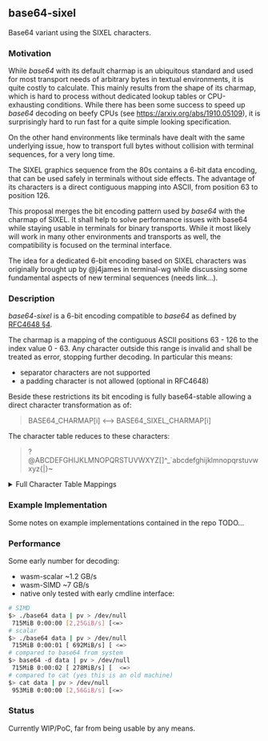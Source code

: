 ## base64-sixel

Base64 variant using the SIXEL characters.


### Motivation

While _base64_ with its default charmap is an ubiquitous standard and used for most transport needs
of arbitrary bytes in textual environments, it is quite costly to calculate. This mainly results from
the shape of its charmap, which is hard to process without dedicated lookup tables or CPU-exhausting conditions.
While there has been some success to speed up _base64_ decoding on beefy CPUs
(see https://arxiv.org/abs/1910.05109), it is surprisingly hard to run fast for a quite simple looking specification.

On the other hand environments like terminals have dealt with the same underlying issue,
how to transport full bytes without collision with terminal sequences, for a very long time.

The SIXEL graphics sequence from the 80s contains a 6-bit data encoding, that can be used safely in terminals
without side effects. The advantage of its characters is a direct contiguous mapping into ASCII,
from position 63 to position 126.

This proposal merges the bit encoding pattern used by _base64_ with the charmap of SIXEL.
It shall help to solve performance issues with base64 while staying usable in terminals for binary transports.
While it most likely will work in many other environments and transports as well, the compatibility is focused
on the terminal interface.

The idea for a dedicated 6-bit encoding based on SIXEL characters was originally brought up by @j4james
in terminal-wg while discussing some fundamental aspects of new terminal sequences (needs link...).


### Description

_base64-sixel_ is a 6-bit encoding compatible to _base64_ as defined by
[RFC4648 §4](https://datatracker.ietf.org/doc/html/rfc4648#section-4).

The charmap is a mapping of the contiguous ASCII positions 63 - 126 to the index value 0 - 63.
Any character outside this range is invalid and shall be treated as error, stopping further decoding.
In particular this means:
- separator characters are not supported
- a padding character is not allowed (optional in RFC4648)

Beside these restrictions its bit encoding is fully base64-stable allowing a direct character
transformation as of:

  > BASE64_CHARMAP[i] <--> BASE64_SIXEL_CHARMAP[i]


The character table  reduces to these characters:

  > ?@ABCDEFGHIJKLMNOPQRSTUVWXYZ[\]^_`abcdefghijklmnopqrstuvwxyz{|}~


<details>
  <summary>Full Character Table Mappings</summary>

|  Index | base64-standard | base64-sixel |
| ------ | :-------------: | :----------: |
|      0 |               A |            ? |
|      1 |               B |            @ |
|      2 |               C |            A |
|      3 |               D |            B |
|      4 |               E |            C |
|      5 |               F |            D |
|      6 |               G |            E |
|      7 |               H |            F |
|      8 |               I |            G |
|      9 |               J |            H |
|     10 |               K |            I |
|     11 |               L |            J |
|     12 |               M |            K |
|     13 |               N |            L |
|     14 |               O |            M |
|     15 |               P |            N |
|     16 |               Q |            O |
|     17 |               R |            P |
|     18 |               S |            Q |
|     19 |               T |            R |
|     20 |               U |            S |
|     21 |               V |            T |
|     22 |               W |            U |
|     23 |               X |            V |
|     24 |               Y |            W |
|     25 |               Z |            X |
|     26 |               a |            Y |
|     27 |               b |            Z |
|     28 |               c |            [ |
|     29 |               d |            \ |
|     30 |               e |            ] |
|     31 |               f |            ^ |
|     32 |               g |            _ |
|     33 |               h |            ` |
|     34 |               i |            a |
|     35 |               j |            b |
|     36 |               k |            c |
|     37 |               l |            d |
|     38 |               m |            e |
|     39 |               n |            f |
|     40 |               o |            g |
|     41 |               p |            h |
|     42 |               q |            i |
|     43 |               r |            j |
|     44 |               s |            k |
|     45 |               t |            l |
|     46 |               u |            m |
|     47 |               v |            n |
|     48 |               w |            o |
|     49 |               x |            p |
|     50 |               y |            q |
|     51 |               z |            r |
|     52 |               0 |            s |
|     53 |               1 |            t |
|     54 |               2 |            u |
|     55 |               3 |            v |
|     56 |               4 |            w |
|     57 |               5 |            x |
|     58 |               6 |            y |
|     59 |               7 |            z |
|     60 |               8 |            { |
|     61 |               9 |           \| |
|     62 |               + |            } |
|     63 |               / |            ~ |

</details>



### Example Implementation

Some notes on example implementations contained in the repo TODO...


### Performance

Some early number for decoding:

- wasm-scalar ~1.2 GB/s
- wasm-SIMD ~7 GB/s
- native only tested with early cmdline interface:
```bash
# SIMD
$> ./base64 data | pv > /dev/null
 715MiB 0:00:00 [2,25GiB/s] [<=>                                               ]
# scalar
$> ./base64 data | pv > /dev/null
 715MiB 0:00:01 [ 692MiB/s] [ <=>                                              ]
# compared to base64 from system
$> base64 -d data | pv > /dev/null
 715MiB 0:00:02 [ 278MiB/s] [  <=>                                             ]
# compared to cat (yes this is an old machine)
$> cat data | pv > /dev/null                          
 953MiB 0:00:00 [2,56GiB/s] [<=>                                               ]
```


### Status

Currently WIP/PoC, far from being usable by any means.
